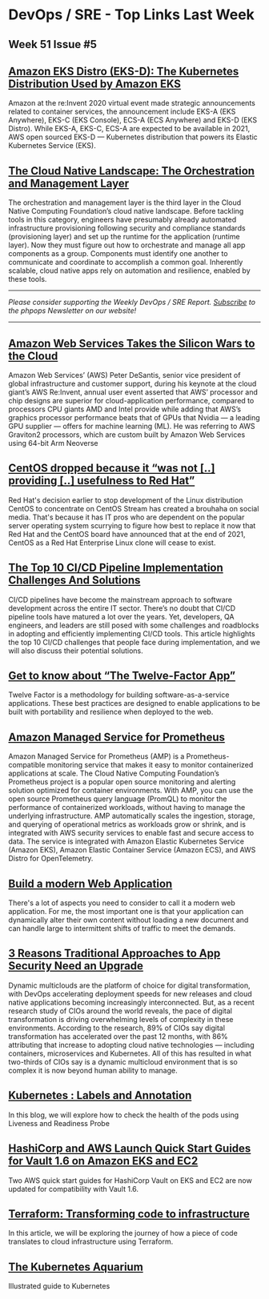 # DevOps / SRE - Top Links Last Week

## Week 51 Issue #5

## [Amazon EKS Distro (EKS-D): The Kubernetes Distribution Used by Amazon EKS](https://medium.com/@gokulchandrapr/amazon-eks-distro-eks-d-the-kubernetes-distribution-used-by-amazon-eks-fa23b54025fb)

Amazon at the re:Invent 2020 virtual event made strategic announcements related to container services, the announcement include EKS-A (EKS Anywhere), EKS-C (EKS Console), ECS-A (ECS Anywhere) and EKS-D (EKS Distro). While EKS-A, EKS-C, ECS-A are expected to be available in 2021, AWS open sourced EKS-D — Kubernetes distribution that powers its Elastic Kubernetes Service (EKS).

## [The Cloud Native Landscape: The Orchestration and Management Layer](https://thenewstack.io/the-cloud-native-landscape-the-orchestration-and-management-layer/)

The orchestration and management layer is the third layer in the Cloud Native Computing Foundation’s cloud native landscape. Before tackling tools in this category, engineers have presumably already automated infrastructure provisioning following security and compliance standards (provisioning layer) and set up the runtime for the application (runtime layer). Now they must figure out how to orchestrate and manage all app components as a group. Components must identify one another to communicate and coordinate to accomplish a common goal. Inherently scalable, cloud native apps rely on automation and resilience, enabled by these tools.

---

_Please consider supporting the Weekly DevOps / SRE Report. [Subscribe](https://www.phpops.dev/subscribe/#/portal/signup) to the phpops Newsletter on our website!_

---

## [Amazon Web Services Takes the Silicon Wars to the Cloud](https://thenewstack.io/amazon-web-services-takes-the-silicon-wars-to-the-cloud/)

Amazon Web Services’ (AWS) Peter DeSantis, senior vice president of global infrastructure and customer support, during his keynote at the cloud giant’s AWS Re:Invent, annual user event asserted that AWS’ processor and chip designs are superior for cloud-application performance, compared to processors CPU giants AMD and Intel provide while adding that AWS’s graphics processor performance beats that of GPUs that Nvidia — a leading GPU supplier — offers for machine learning (ML). He was referring to AWS Graviton2 processors, which are custom built by Amazon Web Services using 64-bit Arm Neoverse

## [CentOS dropped because it “was not [..] providing [..] usefulness to Red Hat”](https://www.itprotoday.com/linux/community-concerns-prompt-red-hat-drop-centos-centos-stream)

Red Hat's decision earlier to stop development of the Linux distribution CentOS to concentrate on CentOS Stream has created a brouhaha on social media. That's because it has IT pros who are dependent on the popular server operating system scurrying to figure how best to replace it now that Red Hat and the CentOS board have announced that at the end of 2021, CentOS as a Red Hat Enterprise Linux clone will cease to exist.

## [The Top 10 CI/CD Pipeline Implementation Challenges And Solutions](https://www.lambdatest.com/blog/cicd-pipeline-challenges/)

CI/CD pipelines have become the mainstream approach to software development across the entire IT sector. There’s no doubt that CI/CD pipeline tools have matured a lot over the years. Yet, developers, QA engineers, and leaders are still posed with some challenges and roadblocks in adopting and efficiently implementing CI/CD tools. This article highlights the top 10 CI/CD challenges that people face during implementation, and we will also discuss their potential solutions.

## [Get to know about “The Twelve-Factor App”](https://medium.com/@6131305012/get-to-know-about-the-twelve-factor-app-77f25f2ed2b9)

Twelve Factor is a methodology for building software-as-a-service applications. These best practices are designed to enable applications to be built with portability and resilience when deployed to the web.

## [Amazon Managed Service for Prometheus](https://aws.amazon.com/prometheus/)

Amazon Managed Service for Prometheus (AMP) is a Prometheus-compatible monitoring service that makes it easy to monitor containerized applications at scale. The Cloud Native Computing Foundation’s Prometheus project is a popular open source monitoring and alerting solution optimized for container environments. With AMP, you can use the open source Prometheus query language (PromQL) to monitor the performance of containerized workloads, without having to manage the underlying infrastructure. AMP automatically scales the ingestion, storage, and querying of operational metrics as workloads grow or shrink, and is integrated with AWS security services to enable fast and secure access to data. The service is integrated with Amazon Elastic Kubernetes Service (Amazon EKS), Amazon Elastic Container Service (Amazon ECS), and AWS Distro for OpenTelemetry.

## [Build a modern Web Application](https://dev.to/edwardmercado/build-a-modern-web-application-3o4f)

There's a lot of aspects you need to consider to call it a modern web application. For me, the most important one is that your application can dynamically alter their own content without loading a new document and can handle large to intermittent shifts of traffic to meet the demands.

## [3 Reasons Traditional Approaches to App Security Need an Upgrade](https://thenewstack.io/3-reasons-traditional-approaches-to-app-security-need-an-upgrade/)

Dynamic multiclouds are the platform of choice for digital transformation, with DevOps accelerating deployment speeds for new releases and cloud native applications becoming increasingly interconnected. But, as a recent research study of CIOs around the world reveals, the pace of digital transformation is driving overwhelming levels of complexity in these environments. According to the research, 89% of CIOs say digital transformation has accelerated over the past 12 months, with 86% attributing that increase to adopting cloud native technologies — including containers, microservices and Kubernetes. All of this has resulted in what two-thirds of CIOs say is a dynamic multicloud environment that is so complex it is now beyond human ability to manage.

## [Kubernetes : Labels and Annotation](https://devops4solutions.medium.com/kubernetes-labels-and-annotation-3bb0a5a22193)

In this blog, we will explore how to check the health of the pods using Liveness and Readiness Probe

## [HashiCorp and AWS Launch Quick Start Guides for Vault 1.6 on Amazon EKS and EC2](https://www.hashicorp.com/blog/hashicorp-and-aws-launch-vault-eks-and-amazon-ec2-quick-start-guides)

Two AWS quick start guides for HashiCorp Vault on EKS and EC2 are now updated for compatibility with Vault 1.6.

## [Terraform: Transforming code to infrastructure](https://omkarbirade.medium.com/terraform-transforming-code-to-infrastructure-26c565a82b94)

In this article, we will be exploring the journey of how a piece of code translates to cloud infrastructure using Terraform.

## [The Kubernetes Aquarium](https://medium.com/@AnneLoVerso/the-kubernetes-aquarium-6a3d1d7a2afd)

Illustrated guide to Kubernetes